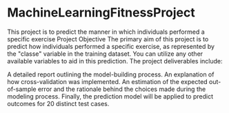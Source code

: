 # MachineLearningFitnessProject
 This project is to predict the manner in which individuals performed a specific exercise
Project Objective
The primary aim of this project is to predict how individuals performed a specific exercise, as represented by the "classe" variable in the training dataset. You can utilize any other available variables to aid in this prediction. The project deliverables include:

A detailed report outlining the model-building process.
An explanation of how cross-validation was implemented.
An estimation of the expected out-of-sample error and the rationale behind the choices made during the modeling process.
Finally, the prediction model will be applied to predict outcomes for 20 distinct test cases.

